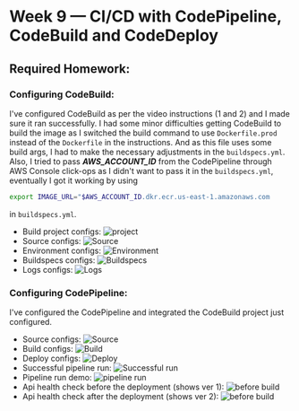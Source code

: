 # Week 9 — CI/CD with CodePipeline, CodeBuild and CodeDeploy
## Required Homework:
### Configuring CodeBuild:
I've configured CodeBuild as per the video instructions (1 and 2) and I made sure it ran successfully. I had some minor difficulties getting CodeBuild to build the image as I switched the build command to use `Dockerfile.prod` instead of the `Dockerfile` in the instructions. And as this file uses some build args, I had to make the necessary adjustments in the `buildspecs.yml`. Also, I tried to pass ***AWS_ACCOUNT_ID*** from the CodePipeline through AWS Console click-ops as I didn't want to pass it in the `buildspecs.yml`, eventually I got it working by using 
```sh
export IMAGE_URL="$AWS_ACCOUNT_ID.dkr.ecr.us-east-1.amazonaws.com
``` 
in `buildspecs.yml`.
* Build project configs:
![project](assests/week09/hwreq-0101-codebuild-config.png)
* Source configs:
![Source](assests/week09/hwreq-0102-codebuild-config-source.png)
* Environment configs:
![Environment](assests/week09/hwreq-0103-codebuild-config-env.png)
* Buildspecs configs:
![Buildspecs](assests/week09/hwreq-0104-codebuild-config-buildspec.png)
* Logs configs:
![Logs](assests/week09/hwreq-0105-codebuild-config-logs.png)
### Configuring CodePipeline:
I've configured the CodePipeline and integrated the CodeBuild project just configured.  
* Source configs:
![Source](assests/week09/hwreq-0201-codepipline-config-source.png)
* Build configs:
![Build](assests/week09/hwreq-0202-codepipline-config-build.png)
* Deploy configs:
![Deploy](assests/week09/hwreq-0203-codepipline-config-deploy.png)
* Successful pipeline run:
![Successful run](assests/week09/hwreq-0204-successful-deployment.png)
* Pipeline run demo:
![pipeline run](assests/week09/hwreq-0206-codepipeline-demo.gif)
* Api health check before the deployment (shows ver 1):
![before build](assests/week09/hwreq-0204-before-deployment.png)
* Api health check after the deployment (shows ver 2):
![before build](assests/week09/hwreq-0205-after-deployment.png)